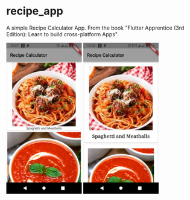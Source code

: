 # recipe_app

A simple Recipe Calculator App. From the book "Flutter Apprentice (3rd Edition): Learn to build cross-platform Apps".

<img src="screenshots/screenshot1.jpg" width = "200">
<img src="screenshots/screenshot2.jpg" width = "200">